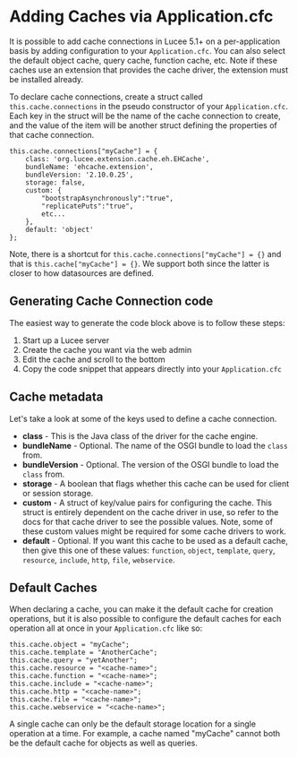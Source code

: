 <!--
{
  "title": "Adding Caches via Application.cfc",
  "id": "cookbook-caches-in-application-cfc",
  "related": [
    "tag-application"
  ],
  "categories": [
    "application",
    "cache"
  ],
  "menuTitle": "Adding Caches",
  "description": "How to add per-application caches via Application.cfc in Lucee.",
  "keywords": [
    "Caches",
    "Application.cfc",
    "Per-application caches",
    "Cache connections",
    "Default caches",
    "Lucee"
  ]
}
-->
# Adding Caches via Application.cfc

It is possible to add cache connections in Lucee 5.1+ on a per-application basis by adding configuration to your `Application.cfc`. You can also select the default object cache, query cache, function cache, etc. Note if these caches use an extension that provides the cache driver, the extension must be installed already.

To declare cache connections, create a struct called `this.cache.connections` in the pseudo constructor of your `Application.cfc`. Each key in the struct will be the name of the cache connection to create, and the value of the item will be another struct defining the properties of that cache connection.

```lucee
this.cache.connections["myCache"] = {
    class: 'org.lucee.extension.cache.eh.EHCache',
    bundleName: 'ehcache.extension',
    bundleVersion: '2.10.0.25',
    storage: false,
    custom: {
        "bootstrapAsynchronously":"true",
        "replicatePuts":"true",
        etc...
    },
    default: 'object'
};
```

Note, there is a shortcut for `this.cache.connections["myCache"] = {}` and that is `this.cache["myCache"] = {}`. We support both since the latter is closer to how datasources are defined.

## Generating Cache Connection code

The easiest way to generate the code block above is to follow these steps:

1. Start up a Lucee server
2. Create the cache you want via the web admin
3. Edit the cache and scroll to the bottom
4. Copy the code snippet that appears directly into your `Application.cfc`

## Cache metadata

Let's take a look at some of the keys used to define a cache connection.

* **class** - This is the Java class of the driver for the cache engine.
* **bundleName** - Optional. The name of the OSGI bundle to load the `class` from.
* **bundleVersion** - Optional. The version of the OSGI bundle to load the `class` from.
* **storage** - A boolean that flags whether this cache can be used for client or session storage.
* **custom** - A struct of key/value pairs for configuring the cache. This struct is entirely dependent on the cache driver in use, so refer to the docs for that cache driver to see the possible values. Note, some of these custom values might be required for some cache drivers to work.
* **default** - Optional. If you want this cache to be used as a default cache, then give this one of these values: `function`, `object`, `template`, `query`, `resource`, `include`, `http`, `file`, `webservice`.

## Default Caches

When declaring a cache, you can make it the default cache for creation operations, but it is also possible to configure the default caches for each operation all at once in your `Application.cfc` like so:
```lucee
this.cache.object = "myCache";
this.cache.template = "AnotherCache";
this.cache.query = "yetAnother";
this.cache.resource = "<cache-name>";
this.cache.function = "<cache-name>";
this.cache.include = "<cache-name>";
this.cache.http = "<cache-name>";
this.cache.file = "<cache-name>";
this.cache.webservice = "<cache-name>";
```

A single cache can only be the default storage location for a single operation at a time. For example, a cache named "myCache" cannot both be the default cache for objects as well as queries.